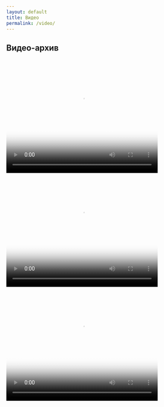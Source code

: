 ```yaml
---
layout: default
title: Видео
permalink: /video/
---
```


## Видео-архив

  <video width="400" height="300" controls="controls" poster="images/encryption.png">
   <source src="Wildlife.mp4" type='video/mp4; codecs="avc1.42E01E, mp4a.40.2"'>
  </video>

  <video width="400" height="300" controls="controls" poster="images/encryption.png">
   <source src="Wildlife.mp4" type='video/mp4; codecs="avc1.42E01E, mp4a.40.2"'>
  </video>
  
  <video width="400" height="300" controls="controls" poster="images/encryption.png">
   <source src="Wildlife.mp4" type='video/mp4; codecs="avc1.42E01E, mp4a.40.2"'>
  </video>
